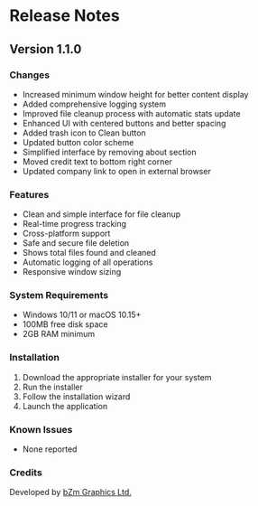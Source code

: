 # Release Notes

## Version 1.1.0

### Changes
- Increased minimum window height for better content display
- Added comprehensive logging system
- Improved file cleanup process with automatic stats update
- Enhanced UI with centered buttons and better spacing
- Added trash icon to Clean button
- Updated button color scheme
- Simplified interface by removing about section
- Moved credit text to bottom right corner
- Updated company link to open in external browser

### Features
- Clean and simple interface for file cleanup
- Real-time progress tracking
- Cross-platform support
- Safe and secure file deletion
- Shows total files found and cleaned
- Automatic logging of all operations
- Responsive window sizing

### System Requirements
- Windows 10/11 or macOS 10.15+
- 100MB free disk space
- 2GB RAM minimum

### Installation
1. Download the appropriate installer for your system
2. Run the installer
3. Follow the installation wizard
4. Launch the application

### Known Issues
- None reported

### Credits
Developed by [bZm Graphics Ltd.](https://www.bzmgraphics.com/) 